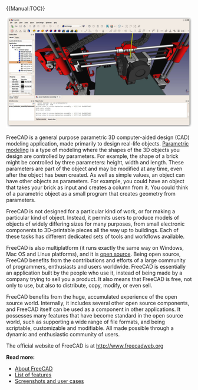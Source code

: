   


{{Manual:TOC}}

![](images/Freecad016_screenshot1.jpg )

FreeCAD is a general purpose parametric 3D computer-aided design (CAD) modeling application, made primarily to design real-life objects. [Parametric modeling](http://en.wikipedia.org/wiki/Parametric_feature_based_modeler) is a type of modeling where the shapes of the 3D objects you design are controlled by parameters. For example, the shape of a brick might be controlled by three parameters: height, width and length. These parameters are part of the object and may be modified at any time, even after the object has been created. As well as simple values, an object can have other objects as parameters. For example, you could have an object that takes your brick as input and creates a column from it. You could think of a parametric object as a small program that creates geometry from parameters.

FreeCAD is not designed for a particular kind of work, or for making a particular kind of object. Instead, it permits users to produce models of objects of widely differing sizes for many purposes, from small electronic components to 3D-printable pieces all the way up to buildings. Each of these tasks has different dedicated sets of tools and workflows available.

FreeCAD is also multiplatform (it runs exactly the same way on Windows, Mac OS and Linux platforms), and it is [open source](http://en.wikipedia.org/wiki/Open-source_software). Being open source, FreeCAD benefits from the contributions and efforts of a large community of programmers, enthusiasts and users worldwide. FreeCAD is essentially an application built by the people who use it, instead of being made by a company trying to sell you a product. It also means that FreeCAD is free, not only to use, but also to distribute, copy, modify, or even sell.

FreeCAD benefits from the huge, accumulated experience of the open source world. Internally, it includes several other open source components, and FreeCAD itself can be used as a component in other applications. It possesses many features that have become standard in the open source world, such as supporting a wide range of file formats, and being scriptable, customizable and modifiable. All made possible through a dynamic and enthusiastic community of users.

The official website of FreeCAD is at <http://www.freecadweb.org>

**Read more:**

-   [About FreeCAD](About_FreeCAD.md)
-   [List of features](Feature_list.md)
-   [Screenshots and user cases](http://forum.freecadweb.org/viewforum.php?f=24)





